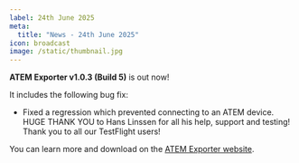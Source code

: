 ```yaml
---
label: 24th June 2025
meta:
  title: "News - 24th June 2025"
icon: broadcast
image: /static/thumbnail.jpg
---
```


**ATEM Exporter v1.0.3 (Build 5)** is out now!

It includes the following bug fix:

- Fixed a regression which prevented connecting to an ATEM device. HUGE THANK YOU to Hans Linssen for all his help, support and testing! Thank you to all our TestFlight users!

You can learn more and download on the [ATEM Exporter website](https://atemexporter.fcp.cafe).